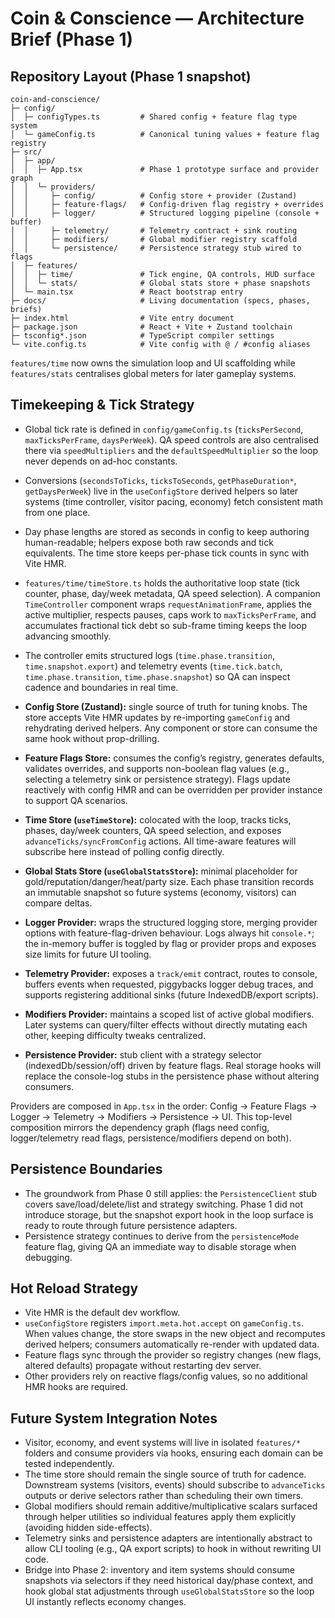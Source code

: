 # Coin & Conscience — Architecture Brief (Phase 1)

## Repository Layout (Phase 1 snapshot)
```
coin-and-conscience/
├─ config/
│  ├─ configTypes.ts         # Shared config + feature flag type system
│  └─ gameConfig.ts          # Canonical tuning values + feature flag registry
├─ src/
│  ├─ app/
│  │  ├─ App.tsx             # Phase 1 prototype surface and provider graph
│  │  └─ providers/
│  │     ├─ config/          # Config store + provider (Zustand)
│  │     ├─ feature-flags/   # Config-driven flag registry + overrides
│  │     ├─ logger/          # Structured logging pipeline (console + buffer)
│  │     ├─ telemetry/       # Telemetry contract + sink routing
│  │     ├─ modifiers/       # Global modifier registry scaffold
│  │     └─ persistence/     # Persistence strategy stub wired to flags
│  ├─ features/
│  │  ├─ time/               # Tick engine, QA controls, HUD surface
│  │  └─ stats/              # Global stats store + phase snapshots
│  └─ main.tsx               # React bootstrap entry
├─ docs/                     # Living documentation (specs, phases, briefs)
├─ index.html                # Vite entry document
├─ package.json              # React + Vite + Zustand toolchain
├─ tsconfig*.json            # TypeScript compiler settings
└─ vite.config.ts            # Vite config with @ / #config aliases
```

`features/time` now owns the simulation loop and UI scaffolding while `features/stats` centralises global meters for later gameplay systems.

## Timekeeping & Tick Strategy
- Global tick rate is defined in `config/gameConfig.ts` (`ticksPerSecond`, `maxTicksPerFrame`, `daysPerWeek`). QA speed controls are also centralised there via `speedMultipliers` and the `defaultSpeedMultiplier` so the loop never depends on ad-hoc constants.
- Conversions (`secondsToTicks`, `ticksToSeconds`, `getPhaseDuration*`, `getDaysPerWeek`) live in the `useConfigStore` derived helpers so later systems (time controller, visitor pacing, economy) fetch consistent math from one place.
- Day phase lengths are stored as seconds in config to keep authoring human-readable; helpers expose both raw seconds and tick equivalents. The time store keeps per-phase tick counts in sync with Vite HMR.
- `features/time/timeStore.ts` holds the authoritative loop state (tick counter, phase, day/week metadata, QA speed selection). A companion `TimeController` component wraps `requestAnimationFrame`, applies the active multiplier, respects pauses, caps work to `maxTicksPerFrame`, and accumulates fractional tick debt so sub-frame timing keeps the loop advancing smoothly.
- The controller emits structured logs (`time.phase.transition`, `time.snapshot.export`) and telemetry events (`time.tick.batch`, `time.phase.transition`, `time.phase.snapshot`) so QA can inspect cadence and boundaries in real time.

- **Config Store (Zustand):** single source of truth for tuning knobs. The store accepts Vite HMR updates by re-importing `gameConfig` and rehydrating derived helpers. Any component or store can consume the same hook without prop-drilling.
- **Feature Flags Store:** consumes the config’s registry, generates defaults, validates overrides, and supports non-boolean flag values (e.g., selecting a telemetry sink or persistence strategy). Flags update reactively with config HMR and can be overridden per provider instance to support QA scenarios.
- **Time Store (`useTimeStore`):** colocated with the loop, tracks ticks, phases, day/week counters, QA speed selection, and exposes `advanceTicks/syncFromConfig` actions. All time-aware features will subscribe here instead of polling config directly.
- **Global Stats Store (`useGlobalStatsStore`):** minimal placeholder for gold/reputation/danger/heat/party size. Each phase transition records an immutable snapshot so future systems (economy, visitors) can compare deltas.
- **Logger Provider:** wraps the structured logging store, merging provider options with feature-flag-driven behaviour. Logs always hit `console.*`; the in-memory buffer is toggled by flag or provider props and exposes size limits for future UI tooling.
- **Telemetry Provider:** exposes a `track/emit` contract, routes to console, buffers events when requested, piggybacks logger debug traces, and supports registering additional sinks (future IndexedDB/export scripts).
- **Modifiers Provider:** maintains a scoped list of active global modifiers. Later systems can query/filter effects without directly mutating each other, keeping difficulty tweaks centralized.
- **Persistence Provider:** stub client with a strategy selector (indexedDb/session/off) driven by feature flags. Real storage hooks will replace the console-log stubs in the persistence phase without altering consumers.

Providers are composed in `App.tsx` in the order: Config → Feature Flags → Logger → Telemetry → Modifiers → Persistence → UI. This top-level composition mirrors the dependency graph (flags need config, logger/telemetry read flags, persistence/modifiers depend on both).

## Persistence Boundaries
- The groundwork from Phase 0 still applies: the `PersistenceClient` stub covers save/load/delete/list and strategy switching. Phase 1 did not introduce storage, but the snapshot export hook in the loop surface is ready to route through future persistence adapters.
- Persistence strategy continues to derive from the `persistenceMode` feature flag, giving QA an immediate way to disable storage when debugging.

## Hot Reload Strategy
- Vite HMR is the default dev workflow.
- `useConfigStore` registers `import.meta.hot.accept` on `gameConfig.ts`. When values change, the store swaps in the new object and recomputes derived helpers; consumers automatically re-render with updated data.
- Feature flags sync through the provider so registry changes (new flags, altered defaults) propagate without restarting dev server.
- Other providers rely on reactive flags/config values, so no additional HMR hooks are required.

## Future System Integration Notes
- Visitor, economy, and event systems will live in isolated `features/*` folders and consume providers via hooks, ensuring each domain can be tested independently.
- The time store should remain the single source of truth for cadence. Downstream systems (visitors, events) should subscribe to `advanceTicks` outputs or derive selectors rather than scheduling their own timers.
- Global modifiers should remain additive/multiplicative scalars surfaced through helper utilities so individual features apply them explicitly (avoiding hidden side-effects).
- Telemetry sinks and persistence adapters are intentionally abstract to allow CLI tooling (e.g., QA export scripts) to hook in without rewriting UI code.
- Bridge into Phase 2: inventory and item systems should consume snapshots via selectors if they need historical day/phase context, and hook global stat adjustments through `useGlobalStatsStore` so the loop UI instantly reflects economy changes.
